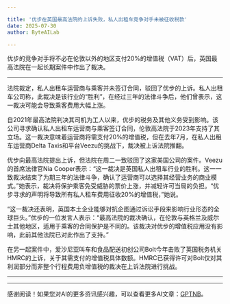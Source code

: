 ```yaml
---

title: '优步在英国最高法院的上诉失败，私人出租车竞争对手未被征收税款'
date: 2025-07-30
author: ByteAILab

---
```


优步的竞争对手将不必在伦敦以外的地区支付20%的增值税（VAT）后，英国最高法院在一起长期案件中作出了裁决。

---
法院裁定，私人出租车运营商与乘客并未签订合同，驳回了优步的上诉。私人出租车公司称，此裁决是该行业的“胜利”，在经过三年的法律斗争后，他们曾表示，这一裁决可能会导致乘客费用大幅上涨。

自2021年最高法院判决其司机为工人以来，优步的税务及其他义务受到影响。该公司寻求确认私人出租车运营商与乘客签订合同，伦敦高法院于2023年支持了其立场。这一裁决意味着运营商将需支付20%的增值税，但在去年7月，在私人出租车运营商Delta Taxis和平台Veezu的挑战下，裁决被上诉法院推翻。

优步向最高法院提出上诉，但法院在周二一致驳回了这家美国公司的案件。Veezu的首席法律官Nia Cooper表示：“这一裁决是英国私人出租车行业的胜利。这一一致裁决结束了为期三年的法律斗争，确认了运营商可以选择其经营业务的商业模式。”她表示，裁决将保护乘客免受威胁的票价上涨，并减轻许可当局的负担。“优步寻求的声明将导致所有私人租车费用征收20%的增值税，”她说。

“这一裁决还表明，英国本土企业能够对抗企图通过诉讼手段来影响行业形态的全球巨头。”优步的一位发言人表示：“最高法院的裁决确认，在伦敦与英格兰及威尔士其他地区，适用于乘客的合同保护是不同的。该裁决对优步的增值税应用没有影响，此前其他法院已对此作出了支持。”

在另一起案件中，爱沙尼亚叫车和食品配送初创公司Bolt今年击败了英国税务机关HMRC的上诉，关于其需支付的增值税具体数额。HMRC已获得许可对Bolt仅对其利润部分而非整个行程费用负增值税的裁决在上诉法院进行挑战。

---
---
感谢阅读！如果您对AI的更多资讯感兴趣，可以查看更多AI文章：[GPTNB](https://gptnb.com)。